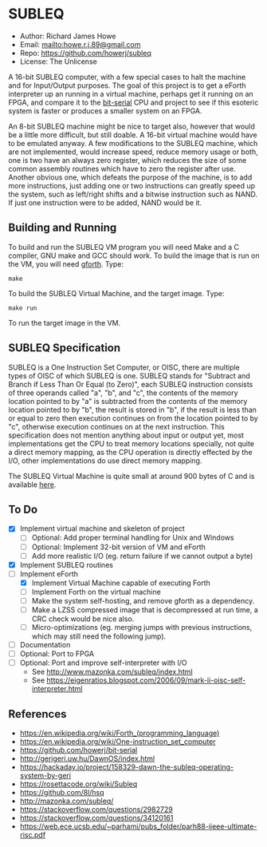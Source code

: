 # SUBLEQ

* Author: Richard James Howe
* Email: <mailto:howe.r.j.89@gmail.com>
* Repo: <https://github.com/howerj/subleq>
* License: The Unlicense

A 16-bit SUBLEQ computer, with a few special cases to halt the machine and
for Input/Output purposes. The goal of this project is to get a eForth
interpreter up an running in a virtual machine, perhaps get it running
on an FPGA, and compare it to the [bit-serial](https://github.com/howerj/bit-serial)
CPU and project to see if this esoteric system is faster or produces a
smaller system on an FPGA.

An 8-bit SUBLEQ machine might be nice to target also, however that would
be a little more difficult, but still doable. A 16-bit virtual machine
would have to be emulated anyway. A few modifications to the SUBLEQ machine,
which are not implemented, would increase speed, reduce memory usage or both,
one is two have an always zero register, which reduces the size of some
common assembly routines which have to zero the register after use. Another
obvious one, which defeats the purpose of the machine, is to add more
instructions, just adding one or two instructions can greatly speed up the
system, such as left/right shifts and a bitwise instruction such as NAND. If
just one instruction were to be added, NAND would be it.

## Building and Running

To build and run the SUBLEQ VM program you will need Make and a C compiler,
GNU make and GCC should work. To build the image that is run on the VM, you
will need [gforth](https://gforth.org/). Type:

	make

To build the SUBLEQ Virtual Machine, and the target image. Type:

	make run

To run the target image in the VM.

## SUBLEQ Specification

SUBLEQ is a One Instruction Set Computer, or OISC, there are multiple types
of OISC of which SUBLEQ is one. SUBLEQ stands for "Subtract and Branch if
Less Than Or Equal (to Zero)", each SUBLEQ instruction consists of three
operands called "a", "b", and "c", the contents of the memory location pointed
to by "a" is subtracted from the contents of the memory location pointed to
by "b", the result is stored in "b", if the result is less than or equal to
zero then execution continues on from the location pointed to by "c", otherwise
execution continues on at the next instruction. This specification does not
mention anything about input or output yet, most implementations get the CPU
to treat memory locations specially, not quite a direct memory mapping, as
the CPU operation is directly effected by the I/O, other implementations do
use direct memory mapping.

The SUBLEQ Virtual Machine is quite small at around 900 bytes of C and
is available [here](subleq.c).

## To Do

* [x] Implement virtual machine and skeleton of project
  * [ ] Optional: Add proper terminal handling for Unix and Windows
  * [ ] Optional: Implement 32-bit version of VM and eForth
  * [ ] Add more realistic I/O (eg. return failure if we cannot output a byte)
* [x] Implement SUBLEQ routines
* [ ] Implement eForth
  - [x] Implement Virtual Machine capable of executing Forth
  - [ ] Implement Forth on the virtual machine
  - [ ] Make the system self-hosting, and remove gforth as a dependency.
  - [ ] Make a LZSS compressed image that is decompressed at run time,
        a CRC check would be nice also.
  - [ ] Micro-optimizations (eg. merging jumps with previous instructions,
    which may still need the following jump).
* [ ] Documentation
* [ ] Optional: Port to FPGA
* [ ] Optional: Port and improve self-interpreter with I/O
  - See <http://www.mazonka.com/subleq/index.html>
  - See <https://eigenratios.blogspot.com/2006/09/mark-ii-oisc-self-interpreter.html>

## References

* <https://en.wikipedia.org/wiki/Forth_(programming_language)>
* <https://en.wikipedia.org/wiki/One-instruction_set_computer>
* <https://github.com/howerj/bit-serial>
* <http://gerigeri.uw.hu/DawnOS/index.html>
* <https://hackaday.io/project/158329-dawn-the-subleq-operating-system-by-geri>
* <https://rosettacode.org/wiki/Subleq>
* <https://github.com/8l/hsq>
* <http://mazonka.com/subleq/>
* <https://stackoverflow.com/questions/2982729>
* <https://stackoverflow.com/questions/34120161>
* <https://web.ece.ucsb.edu/~parhami/pubs_folder/parh88-ijeee-ultimate-risc.pdf>

